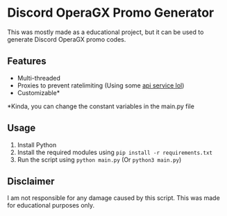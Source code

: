 # Discord OperaGX Promo Generator
This was mostly made as a educational project, but it can be used to generate Discord OperaGX promo codes.

## Features
- Multi-threaded
- Proxies to prevent ratelimiting (Using some [api service lol](https://proxyscrape.com/))
- Customizable*

*Kinda, you can change the constant variables in the main.py file

## Usage
1. Install Python
2. Install the required modules using `pip install -r requirements.txt`
3. Run the script using `python main.py` (Or `python3 main.py`)

## Disclaimer
I am not responsible for any damage caused by this script. This was made for educational purposes only.